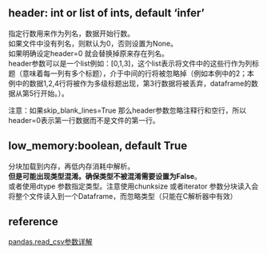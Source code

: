## header: int or list of ints, default ‘infer’  
指定行数用来作为列名，数据开始行数。  
如果文件中没有列名，则默认为0，否则设置为None。  
如果明确设定header=0 就会替换掉原来存在列名。  
header参数可以是一个list例如：[0,1,3]，这个list表示将文件中的这些行作为列标题（意味着每一列有多个标题），介于中间的行将被忽略掉（例如本例中的2；本例中的数据1,2,4行将被作为多级标题出现，第3行数据将被丢弃，dataframe的数据从第5行开始。）。

注意：如果skip_blank_lines=True 那么header参数忽略注释行和空行，所以header=0表示第一行数据而不是文件的第一行。
## low_memory:boolean, default True  
分块加载到内存，再低内存消耗中解析。  
**但是可能出现类型混淆。确保类型不被混淆需要设置为False**。  
或者使用dtype 参数指定类型。注意使用chunksize 或者iterator 参数分块读入会将整个文件读入到一个Dataframe，而忽略类型（只能在C解析器中有效）

## reference
[pandas.read_csv参数详解](https://www.cnblogs.com/datablog/p/6127000.html)
